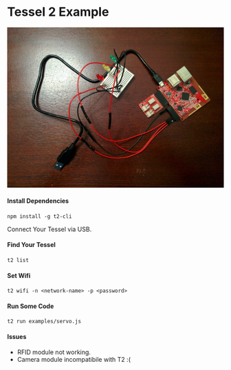 # Tessel 2 Example

![Radiation](/tessel_status.jpg)

#### Install Dependencies

```
npm install -g t2-cli
```

Connect Your Tessel via USB.

#### Find Your Tessel
```
t2 list
```

#### Set Wifi

```
t2 wifi -n <network-name> -p <password>
```

#### Run Some Code

```
t2 run examples/servo.js
```

#### Issues

- RFID module not working.
- Camera module incompatibile with T2 :( 
